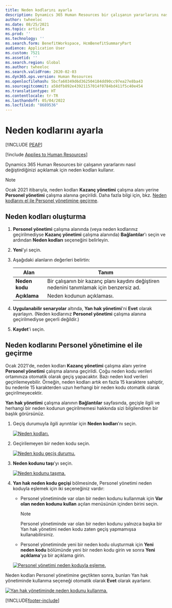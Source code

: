 ```yaml
---
title: Neden kodlarını ayarla
description: Dynamics 365 Human Resources bir çalışanın yararlarını nasıl değiştirdiğinizi açıklamak için neden kodları kullanır.
author: twheeloc
ms.date: 08/25/2021
ms.topic: article
ms.prod: ''
ms.technology: ''
ms.search.form: BenefitWorkspace, HcmBenefitSummaryPart
audience: Application User
ms.custom: 7521
ms.assetid: ''
ms.search.region: Global
ms.author: twheeloc
ms.search.validFrom: 2020-02-03
ms.dyn365.ops.version: Human Resources
ms.openlocfilehash: 5bcfa60349d6d362504184dd90cc97ea27e8ba43
ms.sourcegitcommit: a58dfb892e43921157014f0784bd411f5c40e454
ms.translationtype: HT
ms.contentlocale: tr-TR
ms.lasthandoff: 05/04/2022
ms.locfileid: "8689536"
---
```

# <a name="set-up-reason-codes"></a>Neden kodlarını ayarla


[!INCLUDE [PEAP](../includes/peap-2.md)]

[!include [Applies to Human Resources](../includes/applies-to-hr.md)]

Dynamics 365 Human Resources bir çalışanın yararlarını nasıl değiştirdiğinizi açıklamak için neden kodları kullanır.

> [!NOTE]
> Ocak 2021 itibarıyla, neden kodları **Kazanç yönetimi** çalışma alanı yerine **Personel yönetimi** çalışma alanına geçirildi. Daha fazla bilgi için, bkz. [Neden kodlarını el ile Personel yönetimine geçirme](hr-benefits-setup-reason-codes.md#manually-migrate-reason-codes-to-personnel-management).

## <a name="create-reason-codes"></a>Neden kodları oluşturma

1. **Personel yönetimi** çalışma alanında (veya neden kodlarınız geçirilmediyse **Kazanç yönetimi** çalışma alanında) **Bağlantılar**'ı seçin ve ardından **Neden kodları** seçeneğini belirleyin.

2. **Yeni**'yi seçin.

3. Aşağıdaki alanların değerleri belirtin:

   | Alan | Tanım |
   | --- | --- |
   | **Neden kodu** | Bir çalışanın bir kazanç planı kaydını değiştiren nedenini tanımlamak için benzersiz ad. |
   | **Açıklama** | Neden kodunun açıklaması. |

4. **Uygulanabilir senaryolar** altında, **Yan hak yönetimi**'ni **Evet** olarak ayarlayın. (Neden kodlarınız **Personel yönetimi** çalışma alanına geçirilmediyse geçerli değildir.)

5. **Kaydet**'i seçin.

## <a name="manually-migrate-reason-codes-to-personnel-management"></a>Neden kodlarını Personel yönetimine el ile geçirme

Ocak 2021'de, neden kodları **Kazanç yönetimi** çalışma alanı yerine **Personel yönetimi** çalışma alanına geçirildi. Çoğu neden kodu verileri ortamınıza otomatik olarak geçiş yapacaktır. Bazı neden kod verileri geçirilemeyebilir. Örneğin, neden kodları artık en fazla 15 karaktere sahiptir, bu nedenle 15 karakterden uzun herhangi bir neden kodu otomatik olarak geçirilmeyecektir.

**Yan hak yönetimi** çalışma alanının **Bağlantılar** sayfasında, geçişle ilgili ve herhangi bir neden kodunun geçirilmemesi hakkında sizi bilgilendiren bir başlık görürsünüz.

1. Geçiş durumuyla ilgili ayrıntılar için **Neden kodları**'nı seçin.

   [![Neden kodları.](./media/hr-benefits-setup-reason-codes-link.png)](./media/hr-benefits-setup-reason-codes-link.png)

2. Geçirilemeyen bir neden kodu seçin.

   [![Neden kodu geçiş durumu.](./media/hr-benefits-setup-reason-codes-status.png)](./media/hr-benefits-setup-reason-codes-status.png)

3. **Neden kodunu taşı**'yı seçin.

   [![Neden kodunu taşıma.](./media/hr-benefits-setup-reason-codes-migrate.png)](./media/hr-benefits-setup-reason-codes-migrate.png)

4. **Yan hak neden kodu geçişi** bölmesinde, Personel yönetimi neden koduyla eşlemek için iki seçeneğiniz vardır:

   - Personel yönetiminde var olan bir neden kodunu kullanmak için **Var olan neden kodunu kullan** açılan menüsünün içinden birini seçin.
     > [!NOTE]
     > Personel yönetiminde var olan bir neden kodunu yalnızca başka bir Yan hak yönetimi neden kodu zaten geçiş yapmamışsa kullanabilirsiniz.
   - Personel yönetiminde yeni bir neden kodu oluşturmak için **Yeni neden kodu** bölümünde yeni bir neden kodu girin ve sonra **Yeni açıklama**'ya bir açıklama girin.

   [![Personel yönetimi neden koduyla eşleme.](./media/hr-benefits-setup-reason-codes-mapping.png)](./media/hr-benefits-setup-reason-codes-mapping.png)

Neden kodları Personel yönetimine geçtikten sonra, bunları Yan hak yönetiminde kullanma seçeneği otomatik olarak **Evet** olarak ayarlanır.

[![Yan hak yönetiminde neden kodunu kullanma.](./media/hr-benefits-setup-reason-codes-use.png)](./media/hr-benefits-setup-reason-codes-use.png)

[!INCLUDE[footer-include](../includes/footer-banner.md)]
